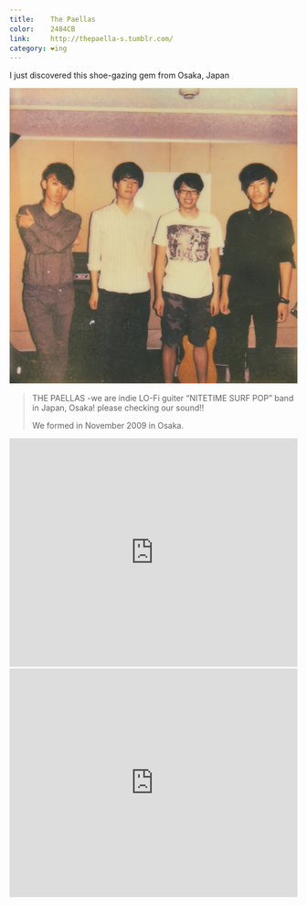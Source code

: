 ```yaml
---
title:    The Paellas
color:    2484CB
link:     http://thepaella-s.tumblr.com/
category: ❤ing
---
```


I just discovered this shoe-gazing gem from Osaka, Japan

<div class="image">
  <img src="/img/the-paellas.jpg">
</div>

  > THE PAELLAS -we are indie LO-Fi guiter “NITETIME SURF POP” band in Japan,
  > Osaka! please checking our sound!!
  >
  > We formed in November 2009 in Osaka.

<div class="embed rich soundcloud">
    <iframe width="100%" height="400" scrolling="no" frameborder="no" src="https://w.soundcloud.com/player/?visual=true&amp;url=http%3A%2F%2Fapi.soundcloud.com%2Ftracks%2F47611457&amp;show_artwork=true&amp;visual=false&amp;hide_related=true&amp;color=2484CB&amp;show_user=true&amp;show_comments=false&amp;show_reposts=false&amp;auto_play=false"></iframe>
</div>

<div class="embed rich soundcloud">
    <iframe width="100%" height="400" scrolling="no" frameborder="no" src="https://w.soundcloud.com/player/?visual=true&amp;url=http%3A%2F%2Fapi.soundcloud.com%2Ftracks%2F49394891&amp;show_artwork=true&amp;visual=false&amp;hide_related=true&amp;color=2484CB&amp;show_user=true&amp;show_comments=false&amp;show_reposts=false&amp;auto_play=false"></iframe>
</div>
